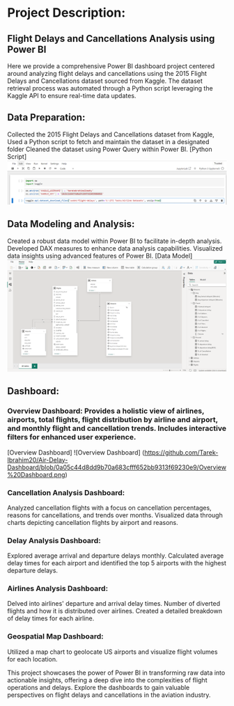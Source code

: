 # Project Description: 
## Flight Delays and Cancellations Analysis using Power BI
Here we provide a comprehensive Power BI dashboard project centered around analyzing flight delays and cancellations using the 2015 Flight Delays and Cancellations dataset sourced from Kaggle. The dataset retrieval process was automated through a Python script leveraging the Kaggle API to ensure real-time data updates.
## Data Preparation:
Collected the 2015 Flight Delays and Cancellations dataset from Kaggle,
Used a Python script to fetch and maintain the dataset in a designated folder
Cleaned the dataset using Power Query within Power BI.
[Python Script] ![Python Script](https://github.com/Tarek-Ibrahim20/Air-Delay-Dashboard/blob/22a9b07cb094f86a19382689c701798f920a2d57/Python%20Script.png)

## Data Modeling and Analysis:
Created a robust data model within Power BI to facilitate in-depth analysis.
Developed DAX measures to enhance data analysis capabilities.
Visualized data insights using advanced features of Power BI.
[Data Model] ![Data model](https://github.com/Tarek-Ibrahim20/Air-Delay-Dashboard/blob/6a44a4ed7d75a317b66a6c92ecfe31d72b21ef01/Data%20Model%20%26%20DAX%20.png)
## Dashboard:
### Overview Dashboard: Provides a holistic view of airlines, airports, total flights, flight distribution by airline and airport, and monthly flight and cancellation trends. Includes interactive filters for enhanced user experience.
[Overview Dashboard] ![Overview Dashboard] (https://github.com/Tarek-Ibrahim20/Air-Delay-Dashboard/blob/0a05c44d8dd9b70a683cfff652bb9313f69230e9/Overview%20Dashboard.png)
### Cancellation Analysis Dashboard:
Analyzed cancellation flights with a focus on cancellation percentages, reasons for cancellations, and trends over months.
Visualized data through charts depicting cancellation flights by airport and reasons.

### Delay Analysis Dashboard:
Explored average arrival and departure delays monthly.
Calculated average delay times for each airport and identified the top 5 airports with the highest departure delays.

### Airlines Analysis Dashboard:
Delved into airlines' departure and arrival delay times.
Number of diverted flights and how it is distributed over airlines.
Created a detailed breakdown of delay times for each airline.

### Geospatial Map Dashboard:
Utilized a map chart to geolocate US airports and visualize flight volumes for each location.

This project showcases the power of Power BI in transforming raw data into actionable insights, offering a deep dive into the complexities of flight operations and delays. Explore the dashboards to gain valuable perspectives on flight delays and cancellations in the aviation industry.
